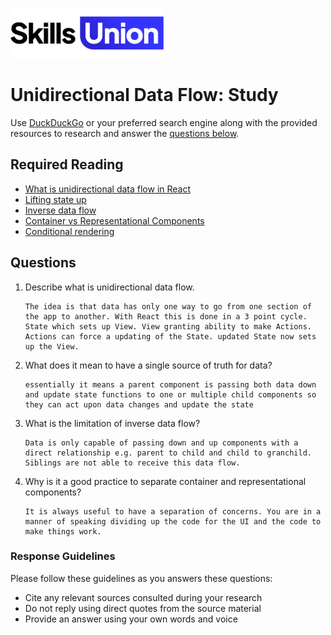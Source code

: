 [<img src="assets/images/su-logo.png" alt="Skills Union Logo" height="80px" />](https://www.skillsunion.com/)

# Unidirectional Data Flow: Study

Use [DuckDuckGo](https://duckduckgo.com/) or your preferred search engine along with the provided resources to research and answer the [questions below](#questions).

## Required Reading

- [What is unidirectional data flow in React](https://flaviocopes.com/react-unidirectional-data-flow/)
- [Lifting state up](https://reactjs.org/docs/lifting-state-up.html)
- [Inverse data flow](https://dev.to/isabelxklee/understanding-inverse-data-flow-in-react-3cg7)
- [Container vs Representational Components](https://medium.com/@dan_abramov/smart-and-dumb-components-7ca2f9a7c7d0)
- [Conditional rendering](https://reactjs.org/docs/conditional-rendering.html)

## Questions

1. Describe what is unidirectional data flow.

   ```
   The idea is that data has only one way to go from one section of the app to another. With React this is done in a 3 point cycle. State which sets up View. View granting ability to make Actions. Actions can force a updating of the State. updated State now sets up the View.
   ```

2. What does it mean to have a single source of truth for data?

   ```
   essentially it means a parent component is passing both data down and update state functions to one or multiple child components so they can act upon data changes and update the state
   ```

3. What is the limitation of inverse data flow?

   ```
   Data is only capable of passing down and up components with a direct relationship e.g. parent to child and child to granchild. Siblings are not able to receive this data flow.
   ```

4. Why is it a good practice to separate container and representational components?
   ```
   It is always useful to have a separation of concerns. You are in a manner of speaking dividing up the code for the UI and the code to make things work.
   ```

### Response Guidelines

Please follow these guidelines as you answers these questions:

- Cite any relevant sources consulted during your research
- Do not reply using direct quotes from the source material
- Provide an answer using your own words and voice
